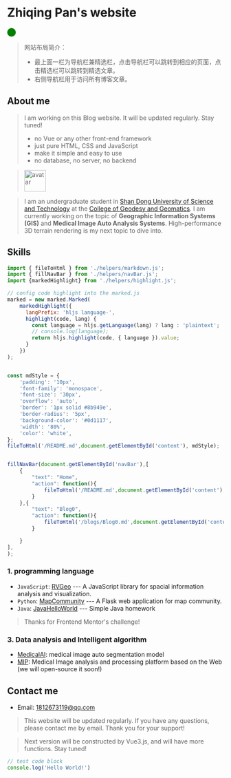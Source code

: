 # Zhiqing Pan's website
<div class="colorbox" style="
    width: 20px;
    height: 20px;
    background-color: green;
    border-radius: 50%;
"></div>

> 网站布局简介：
> - 最上面一栏为导航栏兼精选栏，点击导航栏可以跳转到相应的页面，点击精选栏可以跳转到精选文章。
> - 右侧导航栏用于访问所有博客文章。


## About me

> I am working on this Blog website. It will be updated regularly. Stay tuned!
> - no Vue or any other front-end framework
> - just pure HTML, CSS and JavaScript
> - make it simple and easy to use
> - no database, no server, no backend


> <img src="https://avatars.githubusercontent.com/u/82391775?v=4" width="50" height="50" alt="avatar"/>

> I am an undergraduate student in [Shan Dong University of Science and Technology](https://en.sdust.edu.cn) at the [College of Geodesy and Geomatics](https://gc.sdust.edu.cn/). I am currently working on the topic of **Geographic Information Systems (GIS)** and **Medical Image Auto Analysis Systems**. High-performance 3D terrain rendering is my next topic to dive into.

## Skills
```js
import { fileToHtml } from './helpers/markdown.js';
import { fillNavBar } from './helpers/navBar.js';
import {markedHighlight} from './helpers/highlight.js';

// config code highlight into the marked.js
marked = new marked.Marked(
    markedHighlight({
      langPrefix: 'hljs language-',
      highlight(code, lang) {
        const language = hljs.getLanguage(lang) ? lang : 'plaintext';
        // console.log(language);
        return hljs.highlight(code, { language }).value;
      }
    })
);


const mdStyle = {
    'padding': '10px',
    'font-family': 'monospace',
    'font-size': '30px',
    'overflow': 'auto',
    'border': '1px solid #8b949e',
    'border-radius': '5px',
    'background-color': '#0d1117',
    'width': '80%',
    'color': 'white',
};
fileToHtml('/README.md',document.getElementById('content'), mdStyle);


fillNavBar(document.getElementById('navBar'),[
    {
        "text": "Home",
        "action": function(){
            fileToHtml('/README.md',document.getElementById('content'), mdStyle);
        }
    },{
        "text": "Blog0",
        "action": function(){
            fileToHtml('/blogs/Blog0.md',document.getElementById('content'), mdStyle);
        }

    }
],
);

```

### 1. programming language
* `JavaScript`: [RVGeo](https://github.com/pzq123456/RVGeo) --- A JavaScript library for spacial information analysis and visualization. 
* `Python`: [MapCommunity](https://github.com/pzq123456/mapcommunity) --- A Flask web application for map community. 
* `Java`: [JavaHelloWorld](https://github.com/pzq123456/JAVAhelloWorld) --- Simple Java homework 


> Thanks for Frontend Mentor's challenge!

### 3. Data analysis and Intelligent algorithm

* [MedicalAI](https://github.com/pzq123456/MdicalAI): medical image auto segmentation model
* [MIP](https://github.com/pzq123456/MIP): Medical Image analysis and processing platform based on the Web (we will open-source it soon!)

## Contact me
- Email: 1812673119@qq.com

> This website will be updated regularly. If you have any questions, please contact me by email. Thank you for your support!

> Next version will be constructed by Vue3.js, and will have more functions. Stay tuned!

```javascript
// test code block
console.log('Hello World!')
```